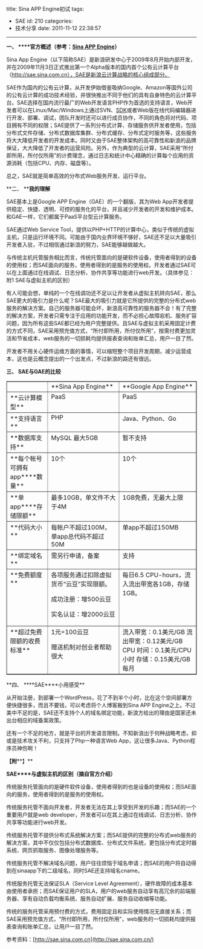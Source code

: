 title: Sina APP Engine初试
tags:
  - SAE
id: 210
categories:
  - 技术分享
date: 2011-11-12 22:38:57
---

**一、 ****官方概述（参考：**[**Sina APP Engine**](http://sae.sina.com.cn)**）**

Sina App Engine（以下简称SAE）是新浪研发中心于2009年8月开始内部开发，并在2009年11月3日正式推出第一个Alpha版本的国内首个公有云计算平台（http://sae.sina.com.cn），SAE是新浪云计算战略的核心组成部分。<!--more-->

SAE作为国内的公有云计算，从开发伊始借鉴吸纳Google、Amazon等国外公司的公有云计算的成功技术经验，并很快推出不同于他们的具有自身特色的云计算平台。SAE选择在国内流行最广的Web开发语言PHP作为首选的支持语言，Web开发者可以在Linux/Mac/Windows上通过SVN、[SDK](http://sae.sina.com.cn/?m=sdk)或者Web版在线代码编辑器进行开发、部署、调试，团队开发时还可以进行成员协作，不同的角色将对代码、项目拥有不同的权限；SAE提供了一系列分布式计算、存储服务供开发者使用，包括分布式文件存储、分布式数据库集群、分布式缓存、分布式定时服务等，这些服务将大大降低开发者的开发成本。同时又由于SAE整体架构的高可靠性和新浪的品牌保证，大大降低了开发者的运营风险。另外，作为典型的云计算，SAE采用“所付即所用，所付仅所用”的计费理念，通过日志和统计中心精确的计算每个应用的资源消耗（包括CPU、内存、磁盘等）。

总之，SAE就是简单高效的分布式Web服务开发、运行平台。

**二、 ****我的理解**

SAE基本上是Google APP Engine（GAE）的一个翻版，其为Web App开发者提供稳定、快捷、透明、可控的服务化的平台，并且减少开发者的开发和维护成本。和GAE一样，它们都属于PaaS平台型云计算服务。

SAE通过Web Service Tool，提供以PHP+HTTP的计算中心，类似于传统的虚拟主机，只是运行环境不同。可能由于国内业界环境不够好，SAE还不足以大量吸引开发者入驻，不过相信通过新浪的努力，SAE能够越做越大。

与传统主机托管服务相比而言，传统托管面向的是硬软件设备，使用者得到的设备的使用权；而SAE面向的服务，使用者得到的是服务的使用权。开发者通过SAE可以在上面通过在线调试、日志分析、协作共享等功能进行web开发。（具体参见：附1 SAE与虚拟主机的区别）

有人可能会想，单纯的一个在线调功还不足以让开发者从虚拟主机转向SAE，那么SAE更大的吸引力是什么呢？SAE最大的吸引力就是它所提供的完整的分布式web服务的解决方案。自己的服务器可能会坏，新浪高可靠性的服务器不会！有了完整的解决方案，开发者只需专注于应用的功能开发，而不必担心故障宕机、服务扩容问题，因为所有这些SAE都已经为用户完整提供。且SAE与虚拟主机采用固定计费的方式不同，SAE采用预充值方式，“所付即所用，所付仅所用”，按需付费更加灵活和节省成本，web服务的一切损耗均提供报表查询和账单汇总，用户一目了然。

开发者不用关心硬件运维方面的事情，可以缩短整个项目开发周期，减少运营成本，这也是云概念提出的一个出发点，不过新浪的路还有很远。

**三、 ****SAE****与GAE的比较**
<table border="1" cellspacing="0" cellpadding="0">
<tbody>
<tr>
<td width="94" valign="top"></td>
<td width="184" valign="top">**Sina App Engine**</td>
<td width="200" valign="top">**Google App Engine**</td>
</tr>
<tr>
<td width="94" valign="top">**云计算模型**</td>
<td width="184" valign="top">PaaS</td>
<td width="200" valign="top">PaaS</td>
</tr>
<tr>
<td width="94" valign="top">**支持语言**</td>
<td width="184" valign="top">PHP</td>
<td width="200" valign="top">Java、Python、Go</td>
</tr>
<tr>
<td width="94" valign="top">**数据库支持**</td>
<td width="184" valign="top">MySQL 最大5GB</td>
<td width="200" valign="top">暂不支持</td>
</tr>
<tr>
<td width="94" valign="top">**每个帐号可拥有app****数量**</td>
<td width="184" valign="top">10个</td>
<td width="200" valign="top">10个</td>
</tr>
<tr>
<td width="94" valign="top">**单app****存储限额**</td>
<td width="184" valign="top">最多10GB，单文件不大于4M</td>
<td width="200" valign="top">1GB免费，无最大上限</td>
</tr>
<tr>
<td width="94" valign="top">**代码大小**</td>
<td width="184" valign="top">每帐户不超过100M，单app总代码不超过50M</td>
<td width="200" valign="top">单app不超过150MB</td>
</tr>
<tr>
<td width="94" valign="top">**绑定域名**</td>
<td width="184" valign="top">需另行申请，备案</td>
<td width="200" valign="top">支持</td>
</tr>
<tr>
<td width="94" valign="top">**免费额度**</td>
<td width="184" valign="top">各项服务通过扣除虚拟货币“云豆”实现限额。

成功注册：增500云豆

实名认证：增2000云豆</td>
<td width="200" valign="top">每日6.5 CPU-hours，流入流出带宽各1GB，存储1GB。</td>
</tr>
<tr>
<td width="94" valign="top">**超过免费限额的收费标准**</td>
<td width="184" valign="top">1元=100云豆

赠送机制对创业者帮助很大</td>
<td width="200" valign="top">流入带宽：0.1美元/GB
流出带宽：0.12美元/GB
CPU 时间：0.1美元/CPU小时
存储：0.15美元/GB 每月</td>
</tr>
</tbody>
</table>
**四、 ****SAE****小用感受**

从开始注册，到部署一个WordPress，花了不到半个小时，比在这个空间部署方便快捷很多，而且不要钱，可以考虑将个人博客搬到Sina APP Engine之上。不过美中不足的是，SAE还不支持个人的域名绑定功能，新浪方给出的理由是国家还未出台相应的域备案政策。

还有一个不足的地方，就是平台的开发语言限制。不知新浪出于何种战略考虑，抑或是技术攻关不利，只支持了Php一种语言Web App，这让很多Java、Python程序员神伤啊！

**【附****】**

**SAE****与虚拟主机的区别（摘自官方介绍）**

传统服务托管面向的是硬件软件设备，使用者得到的也是设备的使用权；而SAE面向的服务，使用者得到的是服务的使用权。

传统服务托管不面向开发者，开发者无法在其上享受到开发的乐趣；而SAE的一个重要用户就是web developer，开发者可以在其上通过在线调试、日志分析、协作共享等功能进行web开发。

传统服务托管不提供分布式系统解决方案；而SAE提供的完整的分布式web服务的解决方案，其中不仅仅包括分布式数据库、分布式文件系统，更包括分布式定时器系统、网页抓取服务、图像处理服务等。

传统服务托管不解决域名问题，用户往往烦恼于域名申请；而SAE的用户将自动得到在sinaapp下的二级域名，同时SAE还支持域名cname。

传统服务托管无法保证SLA（Service Level Agreement），硬件故障的成本基本由使用者承担；而SAE保证用户的SLA，用户的web服务自动享有高冗余的前端服务器、享有自动负载均衡系统、服务自动扩展、服务自动收缩等功能。

传统的服务托管采用预付费的方式，费用固定且和实际使用情况无直接关系；而SAE采用预充值方式，“所付即所用，所付仅所用”，web服务的一切损耗均提供报表查询和账单汇总，让用户一目了然。

参考资料：[http://sae.sina.com.cn](http://sae.sina.com.cn/)
